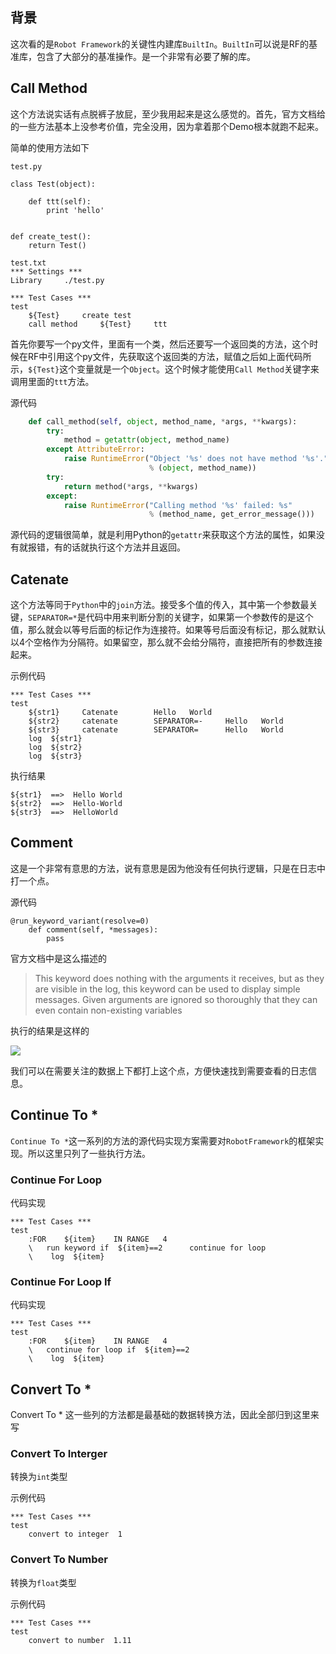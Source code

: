 ## 背景

这次看的是`Robot Framework`的关键性内建库`BuiltIn`。`BuiltIn`可以说是RF的基准库，包含了大部分的基准操作。是一个非常有必要了解的库。

## Call Method

这个方法说实话有点脱裤子放屁，至少我用起来是这么感觉的。首先，官方文档给的一些方法基本上没参考价值，完全没用，因为拿着那个Demo根本就跑不起来。

简单的使用方法如下

```
test.py

class Test(object):

	def ttt(self):
		print 'hello'


def create_test():
	return Test()

test.txt
*** Settings ***
Library     ./test.py

*** Test Cases ***
test
    ${Test}     create test
    call method     ${Test}     ttt
```

首先你要写一个py文件，里面有一个类，然后还要写一个返回类的方法，这个时候在RF中引用这个py文件，先获取这个返回类的方法，赋值之后如上面代码所示，`${Test}`这个变量就是一个`Object`。这个时候才能使用`Call Method`关键字来调用里面的`ttt`方法。

源代码

```python
    def call_method(self, object, method_name, *args, **kwargs):
        try:
            method = getattr(object, method_name)
        except AttributeError:
            raise RuntimeError("Object '%s' does not have method '%s'."
                               % (object, method_name))
        try:
            return method(*args, **kwargs)
        except:
            raise RuntimeError("Calling method '%s' failed: %s"
                               % (method_name, get_error_message()))
```

源代码的逻辑很简单，就是利用Python的`getattr`来获取这个方法的属性，如果没有就报错，有的话就执行这个方法并且返回。

## Catenate

这个方法等同于`Python`中的`join`方法。接受多个值的传入，其中第一个参数最关键，`SEPARATOR=*`是代码中用来判断分割的关键字，如果第一个参数传的是这个值，那么就会以等号后面的标记作为连接符。如果等号后面没有标记，那么就默认以4个空格作为分隔符。如果留空，那么就不会给分隔符，直接把所有的参数连接起来。

示例代码

```
*** Test Cases ***
test
    ${str1}     Catenate        Hello   World
    ${str2}     catenate        SEPARATOR=-     Hello   World
    ${str3}     catenate        SEPARATOR=      Hello   World
    log  ${str1}
    log  ${str2}
    log  ${str3}
```

执行结果


```
${str1}  ==>  Hello World	
${str2}  ==>  Hello-World
${str3}  ==>  HelloWorld
```

## Comment

这是一个非常有意思的方法，说有意思是因为他没有任何执行逻辑，只是在日志中打一个点。

源代码

```
@run_keyword_variant(resolve=0)
    def comment(self, *messages):
        pass
```

官方文档中是这么描述的

>This keyword does nothing with the arguments it receives, but as they
        are visible in the log, this keyword can be used to display simple
        messages. Given arguments are ignored so thoroughly that they can even
        contain non-existing variables

执行的结果是这样的

![](http://7xsgl3.com1.z0.glb.clouddn.com//1495790057.png )

我们可以在需要关注的数据上下都打上这个点，方便快速找到需要查看的日志信息。

## Continue To *

`Continue To *`这一系列的方法的源代码实现方案需要对`RobotFramework`的框架实现。所以这里只列了一些执行方法。

### Continue For Loop

代码实现

```
*** Test Cases ***
test
    :FOR    ${item}    IN RANGE   4
    \   run keyword if  ${item}==2      continue for loop
    \    log  ${item}
```

### Continue For Loop If

代码实现

```
*** Test Cases ***
test
    :FOR    ${item}    IN RANGE   4
    \   continue for loop if  ${item}==2
    \    log  ${item}
```

## Convert To *

Convert To * 这一些列的方法都是最基础的数据转换方法，因此全部归到这里来写

### Convert To Interger

转换为`int`类型

示例代码

```
*** Test Cases ***
test
    convert to integer  1
```

### Convert To Number

转换为`float`类型

示例代码

```
*** Test Cases ***
test
    convert to number  1.11
```














